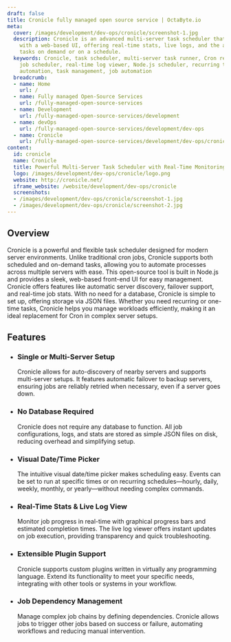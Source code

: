 ```yaml
---
draft: false
title: Cronicle fully managed open source service | OctaByte.io
meta:
  cover: /images/development/dev-ops/cronicle/screenshot-1.jpg
  description: Cronicle is an advanced multi-server task scheduler that replaces Cron
    with a web-based UI, offering real-time stats, live logs, and the ability to run
    tasks on demand or on a schedule.
  keywords: Cronicle, task scheduler, multi-server task runner, Cron replacement,
    job scheduler, real-time log viewer, Node.js scheduler, recurring tasks, server
    automation, task management, job automation
  breadcrumb:
  - name: Home
    url: /
  - name: Fully managed Open-Source Services
    url: /fully-managed-open-source-services
  - name: Development
    url: /fully-managed-open-source-services/development
  - name: devOps
    url: /fully-managed-open-source-services/development/dev-ops
  - name: Cronicle
    url: /fully-managed-open-source-services/development/dev-ops/cronicle
content:
  id: cronicle
  name: Cronicle
  title: Powerful Multi-Server Task Scheduler with Real-Time Monitoring
  logo: /images/development/dev-ops/cronicle/logo.png
  website: http://cronicle.net/
  iframe_website: /website/development/dev-ops/cronicle
  screenshots:
  - /images/development/dev-ops/cronicle/screenshot-1.jpg
  - /images/development/dev-ops/cronicle/screenshot-2.jpg
---
```


## Overview

Cronicle is a powerful and flexible task scheduler designed for modern server environments. Unlike traditional cron jobs, Cronicle supports both scheduled and on-demand tasks, allowing you to automate processes across multiple servers with ease. This open-source tool is built in Node.js and provides a sleek, web-based front-end UI for easy management. Cronicle offers features like automatic server discovery, failover support, and real-time job stats. With no need for a database, Cronicle is simple to set up, offering storage via JSON files. Whether you need recurring or one-time tasks, Cronicle helps you manage workloads efficiently, making it an ideal replacement for Cron in complex server setups.

## Features

- ### Single or Multi-Server Setup

  Cronicle allows for auto-discovery of nearby servers and supports multi-server setups. It features automatic failover to backup servers, ensuring jobs are reliably retried when necessary, even if a server goes down.

- ### No Database Required

  Cronicle does not require any database to function. All job configurations, logs, and stats are stored as simple JSON files on disk, reducing overhead and simplifying setup.

- ### Visual Date/Time Picker

  The intuitive visual date/time picker makes scheduling easy. Events can be set to run at specific times or on recurring schedules—hourly, daily, weekly, monthly, or yearly—without needing complex commands.

- ### Real-Time Stats & Live Log View

  Monitor job progress in real-time with graphical progress bars and estimated completion times. The live log viewer offers instant updates on job execution, providing transparency and quick troubleshooting.

- ### Extensible Plugin Support

  Cronicle supports custom plugins written in virtually any programming language. Extend its functionality to meet your specific needs, integrating with other tools or systems in your workflow.

- ### Job Dependency Management

  Manage complex job chains by defining dependencies. Cronicle allows jobs to trigger other jobs based on success or failure, automating workflows and reducing manual intervention.